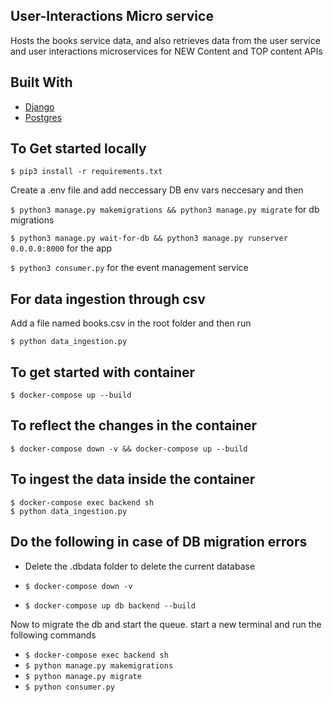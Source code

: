 <!-- ABOUT THE PROJECT -->

## User-Interactions Micro service

Hosts the books service data, and also retrieves data from the user service and user interactions microservices for NEW Content and TOP content APIs

## Built With

- [Django]()
- [Postgres]()

## To Get started locally

`$ pip3 install -r requirements.txt` <br>

Create a .env file and add neccessary DB env vars neccesary and then

`$ python3 manage.py makemigrations && python3 manage.py migrate` for db migrations <br>

`$ python3 manage.py wait-for-db && python3 manage.py runserver 0.0.0.0:8000` for the app <br>

`$ python3 consumer.py` for the event management service <br>

## For data ingestion through csv

Add a file named books.csv in the root folder and then run <br>

`$ python data_ingestion.py `

## To get started with container

`$ docker-compose up --build`

## To reflect the changes in the container

`$ docker-compose down -v && docker-compose up --build`

## To ingest the data inside the container

`$ docker-compose exec backend sh` <br>
`$ python data_ingestion.py`

## Do the following in case of DB migration errors

- Delete the .dbdata folder to delete the current database

- `$ docker-compose down -v`

- `$ docker-compose up db backend --build`

Now to migrate the db and start the queue. start a new terminal and run the following commands <br>

- `$ docker-compose exec backend sh`
- `$ python manage.py makemigrations`
- `$ python manage.py migrate`
- `$ python consumer.py`
